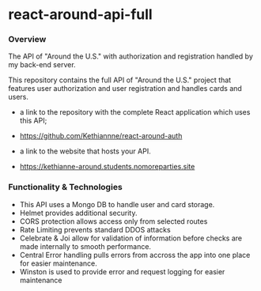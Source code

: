 # react-around-api-full
### Overview
The API of "Around the U.S." with authorization and registration handled by my back-end server.

This repository contains the full API of "Around the U.S." project that features user authorization and user registration and handles cards and users.
* a link to the repository with the complete React application which uses this API;
* https://github.com/Kethiannne/react-around-auth

* a link to the website that hosts your API.
* https://kethianne-around.students.nomoreparties.site

### Functionality & Technologies
* This API uses a Mongo DB to handle user and card storage.
* Helmet provides additional security.
* CORS protection allows access only from selected routes
* Rate Limiting prevents standard DDOS attacks
* Celebrate & Joi allow for validation of information before checks are made internally to smooth performance.
* Central Error handling pulls errors from accross the app into one place for easier maintenance.
* Winston is used to provide error and request logging for easier maintenance
